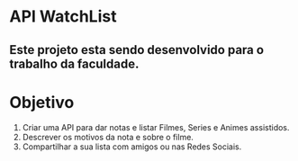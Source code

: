 # API WatchList

## Este projeto esta sendo desenvolvido para o trabalho da faculdade.  

# Objetivo

1. Criar uma API para dar notas e listar Filmes, Series e Animes assistidos.
2. Descrever os motivos da nota e sobre o filme.
3. Compartilhar a sua lista com amigos ou nas Redes Sociais.

